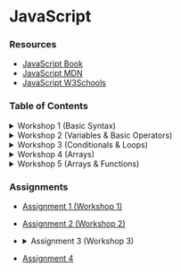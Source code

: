 # JavaScript

### Resources
- [JavaScript Book](https://1drv.ms/b/s!AmZJMrBsKhiOh8UDJDRDATZCy9M9VA?e=nbPyH9)
- [JavaScript MDN](https://developer.mozilla.org/en-US/docs/Learn/JavaScript)
- [JavaScript W3Schools](https://www.w3schools.com/js/default.asp)


### Table of Contents

<details>
    <summary>Workshop 1 (Basic Syntax)</summary>
    <br>
    <ul>
        <li>How javascript works</li>
        <li>Working with values</li>
        <li>Printing to the terminal / console</li>
    </ul>
</details>


<details>
    <summary>Workshop 2 (Variables & Basic Operators)</summary>
    <br>
    <ul>
        <li>Variables (let, const)</li>
        <li>Naming conventions</li>
        <li>Storing data</li>
        <li>Data Types (string; number; bool; null; undefined)</li>
        <li>Math Operators</li>
        <li>Comparison Operators</li>
        <li>Assignment Operators</li>
        <li>Type casting</li>
        <li>Comments</li>
    </ul>
</details>


<details>
    <summary>Workshop 3 (Conditionals & Loops)</summary>
    <br>
    <ul>
        <li>Conditionals (if; else; else if)</li>
        <li>Logical Operators (&&; ||; !)</li>
        <li>While Loop</li>
        <li>Do While Loop</li>
        <li>For Loop</li>
        <li>Infinite Loops</li>
    </ul>
</details>


<details>
    <summary>Workshop 4 (Arrays)</summary>
    <br>
    <ul>
        <li>Arrays</li>
        <li>Index</li>
        <li>Manipulating Array elements</li>
        <li>Array methods</li>
        <li>Sotring Arrays</li>
    </ul>
</details>


<details>
    <summary>Workshop 5 (Arrays & Functions)</summary>
    <br>
    <ul>
        <li>Array Methods (slice, splice, indxeOf, includes, reverse)</li>
        <li>Sotring Arrays</li>
        <li>Defining Functions</li>
        <li>Function Parameters</li>
        <li>Returning Values</li>
        <li>Default Parameters</li>
        <li>Arrow Functions</li>
        <li>Function Expressions</li>
    </ul>
</details>


### Assignments

- [Assignment 1 (Workshop 1)](https://classroom.github.com/a/Q7hCIGev)
- [Assignment 2 (Workshop 2)](https://classroom.github.com/a/8Irs9vUz)
- <details>
    <summary>
        Assignment 3 (Workshop 3)
    </summary>
    
    - Check continue && break statements
    - [Workout](./workshop_3/assignment.js)
    - [Assignment 3 (Workshop 3)](https://classroom.github.com/a/PPLOgv7z)
   </details>
- [Assignment 4](https://classroom.github.com/a/RYmnDQG8)

